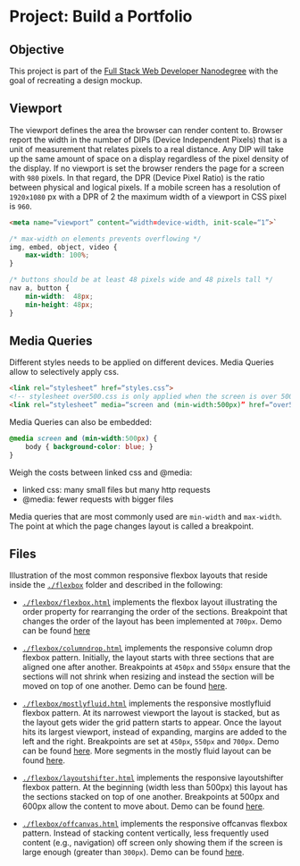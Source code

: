 # Project: Build a Portfolio
## Objective
This project is part of the [Full Stack Web Developer Nanodegree](https://de.udacity.com/course/full-stack-web-developer-nanodegree--nd004/) with the goal of recreating
a design mockup.

## Viewport
The viewport defines the area the browser can render content to. Browser report the
width in the number of DIPs (Device Independent Pixels) that is a unit of measurement
that relates pixels to a real distance. Any DIP will take up the same amount of space
on a display regardless of the pixel density of the display. If no viewport is set the
browser renders the page for a screen with `980` pixels. In that regard, the
DPR (Device Pixel Ratio) is the ratio between physical and logical pixels.
If a mobile screen has a resolution of `1920x1080` px with a DPR of 2 the maximum
width of a viewport in CSS pixel is `960`.

```html
<meta name=“viewport” content=“width=device-width, init-scale=“1”>`
```

```css
/* max-width on elements prevents overflowing */
img, embed, object, video {
    max-width: 100%;
}
```

```css
/* buttons should be at least 48 pixels wide and 48 pixels tall */
nav a, button {
    min-width:  48px;
    min-height: 48px;
}
```

## Media Queries
Different styles needs to be applied on different devices. Media Queries allow
to selectively apply css.

```html
<link rel=“stylesheet” href=“styles.css”>
<!-- stylesheet over500.css is only applied when the screen is over 500 pixels -->
<link rel=“stylesheet” media=“screen and (min-width:500px)” href=“over500.css”>
```

Media Queries can also be embedded:

```css
@media screen and (min-width:500px) {
    body { background-color: blue; }
}
```

Weigh the costs between linked css and @media:
* linked css: many small files but many http requests
* @media: fewer requests with bigger files

Media queries that are most commonly used are `min-width` and `max-width`. The point
at which the page changes layout is called a breakpoint.


## Files
Illustration of the most common responsive flexbox layouts that reside inside
the [`./flexbox`](./flexbox) folder and described in the following:
* [`./flexbox/flexbox.html`](./flexbox/flexbox.html) implements the flexbox layout illustrating the order property for rearranging the order of the sections.
Breakpoint that changes the order of the layout has been implemented at `700px`. Demo can be found [here](http://htmlpreview.github.io/?https://github.com/riasc/build-a-portfolio/blob/master/flexbox/flexbox.html)

* [`./flexbox/columndrop.html`](./flexbox/columndrop.html) implements the responsive
column drop flexbox pattern. Initially, the layout starts with three sections that are aligned one after another. Breakpoints at `450px` and `550px` ensure that the sections will not shrink when resizing and instead the section will be moved on top of one another.
Demo can be found [here](http://htmlpreview.github.io/?https://github.com/riasc/build-a-portfolio/blob/master/flexbox/columndrop.html).

* [`./flexbox/mostlyfluid.html`](./flexbox/mostlyfluid.html) implements the responsive
mostlyfluid flexbox pattern. At its narrowest viewport the layout is stacked, but as the
layout gets wider the grid pattern starts to appear. Once the layout hits its largest
viewport, instead of expanding, margins are added to the left and the right. Breakpoints are set at `450px`, `550px` and `700px`. Demo can be found [here](http://htmlpreview.github.io/?https://github.com/riasc/build-a-portfolio/blob/master/flexbox/mostlyfluid.html). More segments in the mostly fluid layout can be found [here](http://htmlpreview.github.io/?https://github.com/riasc/build-a-portfolio/blob/master/flexbox/pattern-mostly-fluid-quiz-blankcss.html).

* [`./flexbox/layoutshifter.html`](./flexbox/layoutshifter.html) implements the
responsive layoutshifter flexbox pattern. At the beginning (width less than 500px)
this layout has the sections stacked on top of one another. Breakpoints at 500px and
600px allow the content to move about. Demo can be found [here](http://htmlpreview.github.io/?https://github.com/riasc/build-a-portfolio/blob/master/flexbox/layoutshifter.html).

* [`./flexbox/offcanvas.html`](./flexbox/offcanvas.html) implements the responsive offcanvas flexbox pattern. Instead of stacking content vertically, less frequently
used content (e.g., navigation) off screen only showing them if the screen is large
enough (greater than `300px`). Demo can be found [here](http://htmlpreview.github.io/?https://github.com/riasc/build-a-portfolio/blob/master/flexbox/offcanvas.html).

